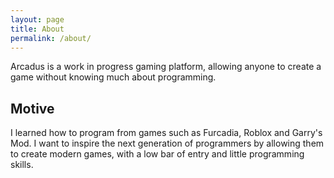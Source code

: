 ```yaml
---
layout: page
title: About
permalink: /about/
---
```


Arcadus is a work in progress gaming platform, allowing anyone to create a game without knowing much about programming.

## Motive

I learned how to program from games such as Furcadia, Roblox and Garry's Mod. I want to inspire the next generation of programmers by allowing them to create modern games, with a low bar of entry and little programming skills.
